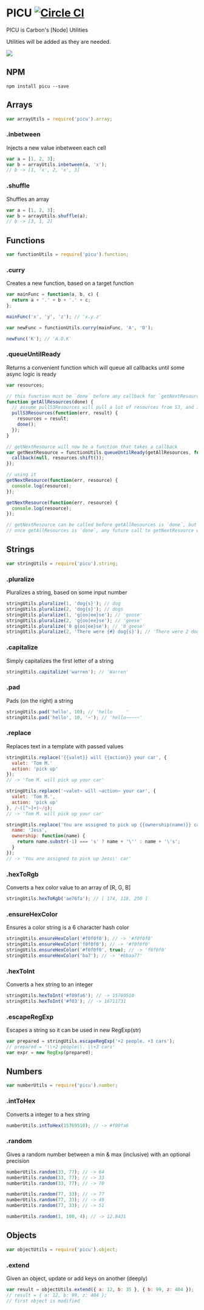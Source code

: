 # PICU [![Circle CI](https://circleci.com/gh/caarbon/picu.svg?style=svg)](https://circleci.com/gh/caarbon/picu)

PICU is Carbon's [Node] Utilities

Utilities will be added as they are needed.

![](./readme_images/picu.gif)

## NPM

```
npm install picu --save
```

## Arrays

```js
var arrayUtils = require('picu').array;
```

### .inbetween

Injects a new value inbetween each cell

```js
var a = [1, 2, 3];
var b = arrayUtils.inbetween(a, 'x');
// b -> [1, 'x', 2, 'x', 3]
```

### .shuffle

Shuffles an array

```js
var a = [1, 2, 3];
var b = arrayUtils.shuffle(a);
// b -> [3, 1, 2]
```

## Functions

```js
var functionUtils = require('picu').function;
```

### .curry

Creates a new function, based on a target function

```js
var mainFunc = function(a, b, c) {
  return a + '.' + b + '.' + c;
};

mainFunc('x', 'y', 'z'); // 'x.y.z'

var newFunc = functionUtils.curry(mainFunc, 'A', 'O');

newFunc('K'); // 'A.O.K'
```

### .queueUntilReady

Returns a convenient function which will queue all callbacks until some async logic is ready

```js
var resources;

// this function must be `done` before any callback for `getNextResource` will be fired
function getAllResources(done) {
  // assume pullS3Resources will pull a lot of resources from S3, and is therefore slow
  pullS3Resources(function(err, result) {
    resources = result;
    done();
  });
}

// getNextResource will now be a function that takes a callback
var getNextResource = functionUtils.queueUntilReady(getAllResources, function(callback) {
  callback(null, resources.shift());
});

// using it
getNextResource(function(err, resource) {
  console.log(resource);
});

getNextResource(function(err, resource) {
  console.log(resource);
});

// getNextResource can be called before getAllResources is `done`, but callbacks to getNextResource will be queued until getAllResources is `done`
// once getAllResources is `done`, any future call to getNextResource will fire immediately
```

## Strings

```js
var stringUtils = require('picu').string;
```

### .pluralize

Pluralizes a string, based on some input number

```js
stringUtils.pluralize(1, 'dog{s}'); // dog
stringUtils.pluralize(2, 'dog{s}'); // dogs
stringUtils.pluralize(1, 'g{oo|ee}se'); // 'goose'
stringUtils.pluralize(2, 'g{oo|ee}se'); // 'geese'
stringUtils.pluralize('0 g{oo|ee}se'); // '0 geese'
stringUtils.pluralize(2, 'There were {#} dog{s}'); // 'There were 2 dogs'
```

### .capitalize

Simply capitalizes the first letter of a string

```js
stringUtils.capitalize('warren'); // 'Warren'
```

### .pad

Pads (on the right) a string

```js
stringUtils.pad('hello', 10); // 'hello     '
stringUtils.pad('hello', 10, '~'); // 'hello~~~~~'
```

### .replace

Replaces text in a template with passed values

```js
stringUtils.replace('{{valet}} will {{action}} your car', {
  valet: 'Tom M.'
  action: 'pick up'
});
// -> 'Tom M. will pick up your car'

stringUtils.replace('~valet~ will ~action~ your car', {
  valet: 'Tom M.',
  action: 'pick up'
}, /~([^~]+)~/g);
// -> 'Tom M. will pick up your car'

stringUtils.replace('You are assigned to pick up {{ownership(name)}} car', {
  name: 'Jess',
  ownership: function(name) {
    return name.substr(-1) === 's' ? name + '\'' : name + '\'s';
  }
});
// -> 'You are assigned to pick up Jess\' car'
```

### .hexToRgb

Converts a hex color value to an array of [R, G, B]

```js
stringUtils.hexToRgb('ae76fa'); // [ 174, 118, 250 ]
```

### .ensureHexColor

Ensures a color string is a 6 character hash color

```js
stringUtils.ensureHexColor('#f0f0f0'); // -> '#f0f0f0'
stringUtils.ensureHexColor('f0f0f0'); // -> '#f0f0f0'
stringUtils.ensureHexColor('#f0f0f0', true); // -> 'f0f0f0'
stringUtils.ensureHexColor('ba7'); // -> '#bbaa77'
```

### .hexToInt

Converts a hex string to an integer

```js
stringUtils.hexToInt('#f09fa6'); // -> 15769510
stringUtils.hexToInt('#f03'); // -> 16711731
```

### .escapeRegExp

Escapes a string so it can be used in new RegExp(str)

```js
var prepared = stringUtils.escapeRegExp('+2 people. +3 cars');
// prepared = '\\+2 people\\. \\+3 cars'
var expr = new RegExp(prepared);
```

## Numbers

```js
var numberUtils = require('picu').number;
```

### .intToHex

Converts a integer to a hex string

```js
numberUtils.intToHex(15769510); // -> #f09fa6
```

### .random

Gives a random number between a min & max (inclusive) with an optional precision

```js
numberUtils.random(33, 77); // -> 64
numberUtils.random(33, 77); // -> 33
numberUtils.random(33, 77); // -> 70

numberUtils.random(77, 33); // -> 77
numberUtils.random(77, 33); // -> 49
numberUtils.random(77, 33); // -> 51

numberUtils.random(1, 100, 4); // -> 12.8431
```

## Objects

```js
var objectUtils = require('picu').object;
```

### .extend

Given an object, update or add keys on another (deeply)

```js
var result = objectUtils.extend({ a: 12, b: 35 }, { b: 99, z: 404 });
// result = { a: 12, b: 99, z: 404 };
// first object is modified
```
